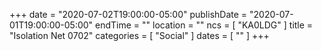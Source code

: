 +++
date = "2020-07-02T19:00:00-05:00"
publishDate = "2020-07-01T19:00:00-05:00"
endTime = ""
location = ""
ncs = [ "KA0LDG" ]
title = "Isolation Net 0702"
categories = [ "Social" ]
dates = [ "" ]
+++
